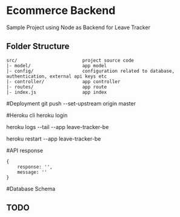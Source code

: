 
# Ecommerce Backend

Sample Project using Node as Backend for Leave Tracker

## Folder Structure
```
src/                        project source code 
|- model/                   app model
|- config/                  configuration related to database, authentication, external api keys etc 
|- controller/              app controller
|- routes/                  app route
|- index.js                 app index
```


#Deployment
git push --set-upstream origin master


#Heroku cli
heroku login

heroku logs --tail --app leave-tracker-be

heroku restart --app leave-tracker-be


#API response
```
{
    response: '',
    message: ''
}
```


#Database Schema




## TODO

